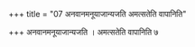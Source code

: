 +++
title = "07 अनवानमनूयाजान्यजति अमत्सतेति वापानिति"

+++
अनवानमनूयाजान्यजति । अमत्सतेति वापानिति ७